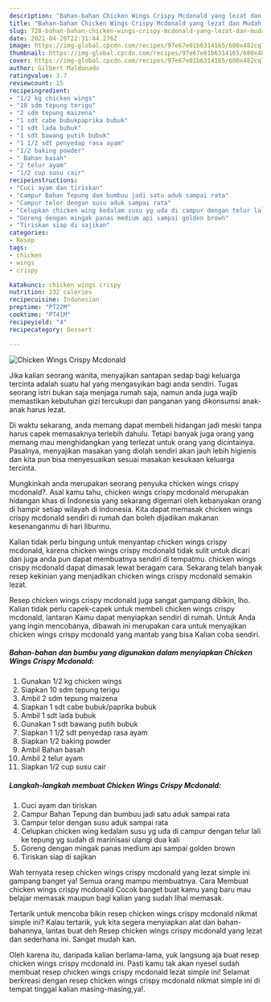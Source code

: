 ```yaml
---
description: "Bahan-bahan Chicken Wings Crispy Mcdonald yang lezat dan Mudah Dibuat"
title: "Bahan-bahan Chicken Wings Crispy Mcdonald yang lezat dan Mudah Dibuat"
slug: 728-bahan-bahan-chicken-wings-crispy-mcdonald-yang-lezat-dan-mudah-dibuat
date: 2021-04-20T22:31:44.276Z
image: https://img-global.cpcdn.com/recipes/97e67e01b6314165/680x482cq70/chicken-wings-crispy-mcdonald-foto-resep-utama.jpg
thumbnail: https://img-global.cpcdn.com/recipes/97e67e01b6314165/680x482cq70/chicken-wings-crispy-mcdonald-foto-resep-utama.jpg
cover: https://img-global.cpcdn.com/recipes/97e67e01b6314165/680x482cq70/chicken-wings-crispy-mcdonald-foto-resep-utama.jpg
author: Gilbert Maldonado
ratingvalue: 3.7
reviewcount: 15
recipeingredient:
- "1/2 kg chicken wings"
- "10 sdm tepung terigu"
- "2 sdm tepung maizena"
- "1 sdt cabe bubukpaprika bubuk"
- "1 sdt lada bubuk"
- "1 sdt bawang putih bubuk"
- "1 1/2 sdt penyedap rasa ayam"
- "1/2 baking powder"
- " Bahan basah"
- "2 telur ayam"
- "1/2 cup susu cair"
recipeinstructions:
- "Cuci ayam dan tiriskan"
- "Campur Bahan Tepung dan bumbuu jadi satu aduk sampai rata"
- "Campur telor dengan susu aduk sampai rata"
- "Celupkan chicken wing kedalam susu yg uda di campur dengan telur lali ke tepung yg sudah di marinisasi ulangi dua kali"
- "Goreng dengan mingak panas medium api sampai golden brown"
- "Tiriskan siap di sajikan"
categories:
- Resep
tags:
- chicken
- wings
- crispy

katakunci: chicken wings crispy 
nutrition: 232 calories
recipecuisine: Indonesian
preptime: "PT22M"
cooktime: "PT41M"
recipeyield: "4"
recipecategory: Dessert

---
```



![Chicken Wings Crispy Mcdonald](https://img-global.cpcdn.com/recipes/97e67e01b6314165/680x482cq70/chicken-wings-crispy-mcdonald-foto-resep-utama.jpg)

Jika kalian seorang wanita, menyajikan santapan sedap bagi keluarga tercinta adalah suatu hal yang mengasyikan bagi anda sendiri. Tugas seorang istri bukan saja menjaga rumah saja, namun anda juga wajib memastikan kebutuhan gizi tercukupi dan panganan yang dikonsumsi anak-anak harus lezat.

Di waktu  sekarang, anda memang dapat membeli hidangan jadi meski tanpa harus capek memasaknya terlebih dahulu. Tetapi banyak juga orang yang memang mau menghidangkan yang terlezat untuk orang yang dicintainya. Pasalnya, menyajikan masakan yang diolah sendiri akan jauh lebih higienis dan kita pun bisa menyesuaikan sesuai masakan kesukaan keluarga tercinta. 



Mungkinkah anda merupakan seorang penyuka chicken wings crispy mcdonald?. Asal kamu tahu, chicken wings crispy mcdonald merupakan hidangan khas di Indonesia yang sekarang digemari oleh kebanyakan orang di hampir setiap wilayah di Indonesia. Kita dapat memasak chicken wings crispy mcdonald sendiri di rumah dan boleh dijadikan makanan kesenanganmu di hari liburmu.

Kalian tidak perlu bingung untuk menyantap chicken wings crispy mcdonald, karena chicken wings crispy mcdonald tidak sulit untuk dicari dan juga anda pun dapat membuatnya sendiri di tempatmu. chicken wings crispy mcdonald dapat dimasak lewat beragam cara. Sekarang telah banyak resep kekinian yang menjadikan chicken wings crispy mcdonald semakin lezat.

Resep chicken wings crispy mcdonald juga sangat gampang dibikin, lho. Kalian tidak perlu capek-capek untuk membeli chicken wings crispy mcdonald, lantaran Kamu dapat menyiapkan sendiri di rumah. Untuk Anda yang ingin mencobanya, dibawah ini merupakan cara untuk menyajikan chicken wings crispy mcdonald yang mantab yang bisa Kalian coba sendiri.

<!--inarticleads1-->

##### Bahan-bahan dan bumbu yang digunakan dalam menyiapkan Chicken Wings Crispy Mcdonald:

1. Gunakan 1/2 kg chicken wings
1. Siapkan 10 sdm tepung terigu
1. Ambil 2 sdm tepung maizena
1. Siapkan 1 sdt cabe bubuk/paprika bubuk
1. Ambil 1 sdt lada bubuk
1. Gunakan 1 sdt bawang putih bubuk
1. Siapkan 1 1/2 sdt penyedap rasa ayam
1. Siapkan 1/2 baking powder
1. Ambil  Bahan basah
1. Ambil 2 telur ayam
1. Siapkan 1/2 cup susu cair




<!--inarticleads2-->

##### Langkah-langkah membuat Chicken Wings Crispy Mcdonald:

1. Cuci ayam dan tiriskan
1. Campur Bahan Tepung dan bumbuu jadi satu aduk sampai rata
1. Campur telor dengan susu aduk sampai rata
1. Celupkan chicken wing kedalam susu yg uda di campur dengan telur lali ke tepung yg sudah di marinisasi ulangi dua kali
1. Goreng dengan mingak panas medium api sampai golden brown
1. Tiriskan siap di sajikan




Wah ternyata resep chicken wings crispy mcdonald yang lezat simple ini gampang banget ya! Semua orang mampu membuatnya. Cara Membuat chicken wings crispy mcdonald Cocok banget buat kamu yang baru mau belajar memasak maupun bagi kalian yang sudah lihai memasak.

Tertarik untuk mencoba bikin resep chicken wings crispy mcdonald nikmat simple ini? Kalau tertarik, yuk kita segera menyiapkan alat dan bahan-bahannya, lantas buat deh Resep chicken wings crispy mcdonald yang lezat dan sederhana ini. Sangat mudah kan. 

Oleh karena itu, daripada kalian berlama-lama, yuk langsung aja buat resep chicken wings crispy mcdonald ini. Pasti kamu tak akan nyesel sudah membuat resep chicken wings crispy mcdonald lezat simple ini! Selamat berkreasi dengan resep chicken wings crispy mcdonald nikmat simple ini di tempat tinggal kalian masing-masing,ya!.

